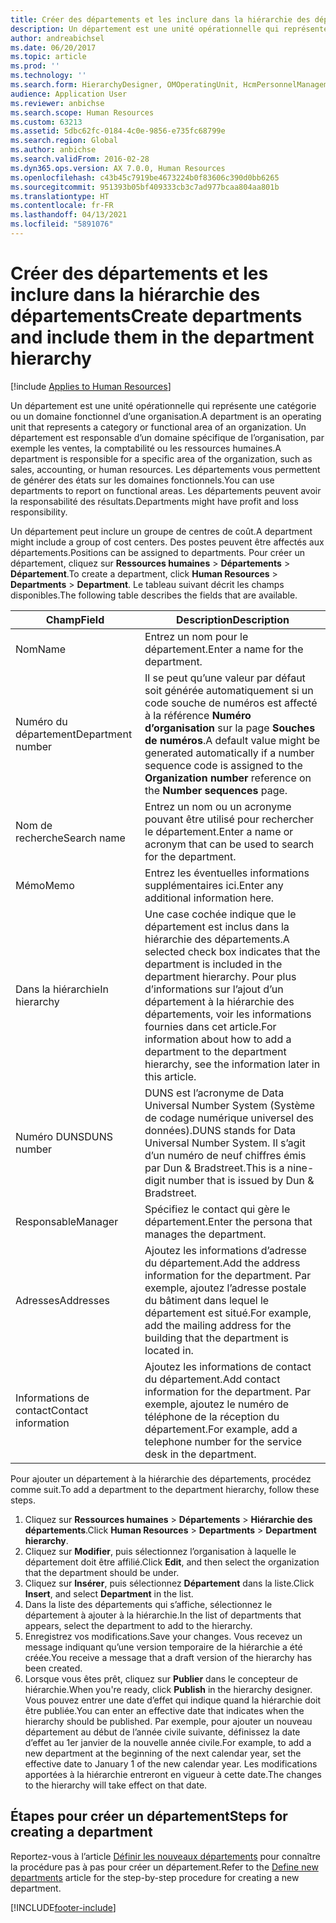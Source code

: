 ```yaml
---
title: Créer des départements et les inclure dans la hiérarchie des départements
description: Un département est une unité opérationnelle qui représente une catégorie ou un domaine fonctionnel d’une organisation. Un département est responsable d’un domaine spécifique de l’organisation, par exemple les ventes, la comptabilité ou les ressources humaines. Les départements vous permettent de générer des états sur les domaines fonctionnels. Les départements peuvent avoir la responsabilité des résultats.
author: andreabichsel
ms.date: 06/20/2017
ms.topic: article
ms.prod: ''
ms.technology: ''
ms.search.form: HierarchyDesigner, OMOperatingUnit, HcmPersonnelManagementWorkspace
audience: Application User
ms.reviewer: anbichse
ms.search.scope: Human Resources
ms.custom: 63213
ms.assetid: 5dbc62fc-0184-4c0e-9856-e735fc68799e
ms.search.region: Global
ms.author: anbichse
ms.search.validFrom: 2016-02-28
ms.dyn365.ops.version: AX 7.0.0, Human Resources
ms.openlocfilehash: c43b45c7919be4673224b0f83606c390d0bb6265
ms.sourcegitcommit: 951393b05bf409333cb3c7ad977bcaa804aa801b
ms.translationtype: HT
ms.contentlocale: fr-FR
ms.lasthandoff: 04/13/2021
ms.locfileid: "5891076"
---
```

# <a name="create-departments-and-include-them-in-the-department-hierarchy"></a><span data-ttu-id="12f3d-106">Créer des départements et les inclure dans la hiérarchie des départements</span><span class="sxs-lookup"><span data-stu-id="12f3d-106">Create departments and include them in the department hierarchy</span></span>

[!include [Applies to Human Resources](../includes/applies-to-hr.md)]

<span data-ttu-id="12f3d-107">Un département est une unité opérationnelle qui représente une catégorie ou un domaine fonctionnel d’une organisation.</span><span class="sxs-lookup"><span data-stu-id="12f3d-107">A department is an operating unit that represents a category or functional area of an organization.</span></span> <span data-ttu-id="12f3d-108">Un département est responsable d’un domaine spécifique de l’organisation, par exemple les ventes, la comptabilité ou les ressources humaines.</span><span class="sxs-lookup"><span data-stu-id="12f3d-108">A department is responsible for a specific area of the organization, such as sales, accounting, or human resources.</span></span> <span data-ttu-id="12f3d-109">Les départements vous permettent de générer des états sur les domaines fonctionnels.</span><span class="sxs-lookup"><span data-stu-id="12f3d-109">You can use departments to report on functional areas.</span></span> <span data-ttu-id="12f3d-110">Les départements peuvent avoir la responsabilité des résultats.</span><span class="sxs-lookup"><span data-stu-id="12f3d-110">Departments might have profit and loss responsibility.</span></span>

<span data-ttu-id="12f3d-111">Un département peut inclure un groupe de centres de coût.</span><span class="sxs-lookup"><span data-stu-id="12f3d-111">A department might include a group of cost centers.</span></span> <span data-ttu-id="12f3d-112">Des postes peuvent être affectés aux départements.</span><span class="sxs-lookup"><span data-stu-id="12f3d-112">Positions can be assigned to departments.</span></span> <span data-ttu-id="12f3d-113">Pour créer un département, cliquez sur **Ressources humaines** &gt; **Départements** &gt; **Département**.</span><span class="sxs-lookup"><span data-stu-id="12f3d-113">To create a department, click **Human Resources** &gt; **Departments** &gt; **Department**.</span></span> <span data-ttu-id="12f3d-114">Le tableau suivant décrit les champs disponibles.</span><span class="sxs-lookup"><span data-stu-id="12f3d-114">The following table describes the fields that are available.</span></span>

| <span data-ttu-id="12f3d-115">Champ</span><span class="sxs-lookup"><span data-stu-id="12f3d-115">Field</span></span>               | <span data-ttu-id="12f3d-116">Description</span><span class="sxs-lookup"><span data-stu-id="12f3d-116">Description</span></span>                                                                                                                                                                                                       |
|---------------------|-------------------------------------------------------------------------------------------------------------------------------------------------------------------------------------------------------------------|
| <span data-ttu-id="12f3d-117">Nom</span><span class="sxs-lookup"><span data-stu-id="12f3d-117">Name</span></span>                | <span data-ttu-id="12f3d-118">Entrez un nom pour le département.</span><span class="sxs-lookup"><span data-stu-id="12f3d-118">Enter a name for the department.</span></span>                                                                                                                                                                                  |
| <span data-ttu-id="12f3d-119">Numéro du département</span><span class="sxs-lookup"><span data-stu-id="12f3d-119">Department number</span></span>   | <span data-ttu-id="12f3d-120">Il se peut qu’une valeur par défaut soit générée automatiquement si un code souche de numéros est affecté à la référence **Numéro d’organisation** sur la page **Souches de numéros**.</span><span class="sxs-lookup"><span data-stu-id="12f3d-120">A default value might be generated automatically if a number sequence code is assigned to the **Organization number** reference on the **Number sequences** page.</span></span>                                                 |
| <span data-ttu-id="12f3d-121">Nom de recherche</span><span class="sxs-lookup"><span data-stu-id="12f3d-121">Search name</span></span>         | <span data-ttu-id="12f3d-122">Entrez un nom ou un acronyme pouvant être utilisé pour rechercher le département.</span><span class="sxs-lookup"><span data-stu-id="12f3d-122">Enter a name or acronym that can be used to search for the department.</span></span>                                                                                                                                            |
| <span data-ttu-id="12f3d-123">Mémo</span><span class="sxs-lookup"><span data-stu-id="12f3d-123">Memo</span></span>                | <span data-ttu-id="12f3d-124">Entrez les éventuelles informations supplémentaires ici.</span><span class="sxs-lookup"><span data-stu-id="12f3d-124">Enter any additional information here.</span></span>                                                                                                                                                                            |
| <span data-ttu-id="12f3d-125">Dans la hiérarchie</span><span class="sxs-lookup"><span data-stu-id="12f3d-125">In hierarchy</span></span>        | <span data-ttu-id="12f3d-126">Une case cochée indique que le département est inclus dans la hiérarchie des départements.</span><span class="sxs-lookup"><span data-stu-id="12f3d-126">A selected check box indicates that the department is included in the department hierarchy.</span></span> <span data-ttu-id="12f3d-127">Pour plus d’informations sur l’ajout d’un département à la hiérarchie des départements, voir les informations fournies dans cet article.</span><span class="sxs-lookup"><span data-stu-id="12f3d-127">For information about how to add a department to the department hierarchy, see the information later in this article.</span></span> |
| <span data-ttu-id="12f3d-128">Numéro DUNS</span><span class="sxs-lookup"><span data-stu-id="12f3d-128">DUNS number</span></span>         | <span data-ttu-id="12f3d-129">DUNS est l’acronyme de Data Universal Number System (Système de codage numérique universel des données).</span><span class="sxs-lookup"><span data-stu-id="12f3d-129">DUNS stands for Data Universal Number System.</span></span> <span data-ttu-id="12f3d-130">Il s’agit d’un numéro de neuf chiffres émis par Dun & Bradstreet.</span><span class="sxs-lookup"><span data-stu-id="12f3d-130">This is a nine-digit number that is issued by Dun & Bradstreet.</span></span>                                                                                                     |
| <span data-ttu-id="12f3d-131">Responsable</span><span class="sxs-lookup"><span data-stu-id="12f3d-131">Manager</span></span>             | <span data-ttu-id="12f3d-132">Spécifiez le contact qui gère le département.</span><span class="sxs-lookup"><span data-stu-id="12f3d-132">Enter the persona that manages the department.</span></span>                                                                                                                                                                    |
| <span data-ttu-id="12f3d-133">Adresses</span><span class="sxs-lookup"><span data-stu-id="12f3d-133">Addresses</span></span>           | <span data-ttu-id="12f3d-134">Ajoutez les informations d’adresse du département.</span><span class="sxs-lookup"><span data-stu-id="12f3d-134">Add the address information for the department.</span></span> <span data-ttu-id="12f3d-135">Par exemple, ajoutez l’adresse postale du bâtiment dans lequel le département est situé.</span><span class="sxs-lookup"><span data-stu-id="12f3d-135">For example, add the mailing address for the building that the department is located in.</span></span>                                                                          |
| <span data-ttu-id="12f3d-136">Informations de contact</span><span class="sxs-lookup"><span data-stu-id="12f3d-136">Contact information</span></span> | <span data-ttu-id="12f3d-137">Ajoutez les informations de contact du département.</span><span class="sxs-lookup"><span data-stu-id="12f3d-137">Add contact information for the department.</span></span> <span data-ttu-id="12f3d-138">Par exemple, ajoutez le numéro de téléphone de la réception du département.</span><span class="sxs-lookup"><span data-stu-id="12f3d-138">For example, add a telephone number for the service desk in the department.</span></span>                                                                                           |

<span data-ttu-id="12f3d-139">Pour ajouter un département à la hiérarchie des départements, procédez comme suit.</span><span class="sxs-lookup"><span data-stu-id="12f3d-139">To add a department to the department hierarchy, follow these steps.</span></span>

1.  <span data-ttu-id="12f3d-140">Cliquez sur **Ressources humaines** &gt; **Départements** &gt; **Hiérarchie des départements**.</span><span class="sxs-lookup"><span data-stu-id="12f3d-140">Click **Human Resources** &gt; **Departments** &gt; **Department hierarchy**.</span></span>
2.  <span data-ttu-id="12f3d-141">Cliquez sur **Modifier**, puis sélectionnez l’organisation à laquelle le département doit être affilié.</span><span class="sxs-lookup"><span data-stu-id="12f3d-141">Click **Edit**, and then select the organization that the department should be under.</span></span>
3.  <span data-ttu-id="12f3d-142">Cliquez sur **Insérer**, puis sélectionnez **Département** dans la liste.</span><span class="sxs-lookup"><span data-stu-id="12f3d-142">Click **Insert**, and select **Department** in the list.</span></span>
4.  <span data-ttu-id="12f3d-143">Dans la liste des départements qui s’affiche, sélectionnez le département à ajouter à la hiérarchie.</span><span class="sxs-lookup"><span data-stu-id="12f3d-143">In the list of departments that appears, select the department to add to the hierarchy.</span></span>
5.  <span data-ttu-id="12f3d-144">Enregistrez vos modifications.</span><span class="sxs-lookup"><span data-stu-id="12f3d-144">Save your changes.</span></span> <span data-ttu-id="12f3d-145">Vous recevez un message indiquant qu’une version temporaire de la hiérarchie a été créée.</span><span class="sxs-lookup"><span data-stu-id="12f3d-145">You receive a message that a draft version of the hierarchy has been created.</span></span>
6.  <span data-ttu-id="12f3d-146">Lorsque vous êtes prêt, cliquez sur **Publier** dans le concepteur de hiérarchie.</span><span class="sxs-lookup"><span data-stu-id="12f3d-146">When you're ready, click **Publish** in the hierarchy designer.</span></span> <span data-ttu-id="12f3d-147">Vous pouvez entrer une date d’effet qui indique quand la hiérarchie doit être publiée.</span><span class="sxs-lookup"><span data-stu-id="12f3d-147">You can enter an effective date that indicates when the hierarchy should be published.</span></span> <span data-ttu-id="12f3d-148">Par exemple, pour ajouter un nouveau département au début de l’année civile suivante, définissez la date d’effet au 1er janvier de la nouvelle année civile.</span><span class="sxs-lookup"><span data-stu-id="12f3d-148">For example, to add a new department at the beginning of the next calendar year, set the effective date to January 1 of the new calendar year.</span></span> <span data-ttu-id="12f3d-149">Les modifications apportées à la hiérarchie entreront en vigueur à cette date.</span><span class="sxs-lookup"><span data-stu-id="12f3d-149">The changes to the hierarchy will take effect on that date.</span></span>

## <a name="steps-for-creating-a-department"></a><span data-ttu-id="12f3d-150">Étapes pour créer un département</span><span class="sxs-lookup"><span data-stu-id="12f3d-150">Steps for creating a department</span></span>
<span data-ttu-id="12f3d-151">Reportez-vous à l’article [Définir les nouveaux départements](./hr-personnel-define-departments.md) pour connaître la procédure pas à pas pour créer un département.</span><span class="sxs-lookup"><span data-stu-id="12f3d-151">Refer to the [Define new departments](./hr-personnel-define-departments.md) article for the step-by-step procedure for creating a new department.</span></span> 


[!INCLUDE[footer-include](../includes/footer-banner.md)]